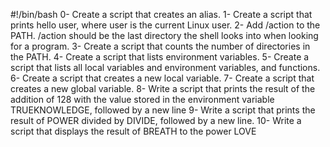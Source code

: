 #!/bin/bash
0-	Create a script that creates an alias.
1-	Create a script that prints hello user, where user is the current Linux user.
2-	Add /action to the PATH. /action should be the last directory the shell looks into when looking for a program.
3-	Create a script that counts the number of directories in the PATH.
4-	Create a script that lists environment variables.
5-	Create a script that lists all local variables and environment variables, and functions.
6-	Create a script that creates a new local variable.
7-	Create a script that creates a new global variable.
8-	Write a script that prints the result of the addition of 128 with the value stored in the environment variable TRUEKNOWLEDGE, followed by a new line
9-	Write a script that prints the result of POWER divided by DIVIDE, followed by a new line.
10-	Write a script that displays the result of BREATH to the power LOVE
